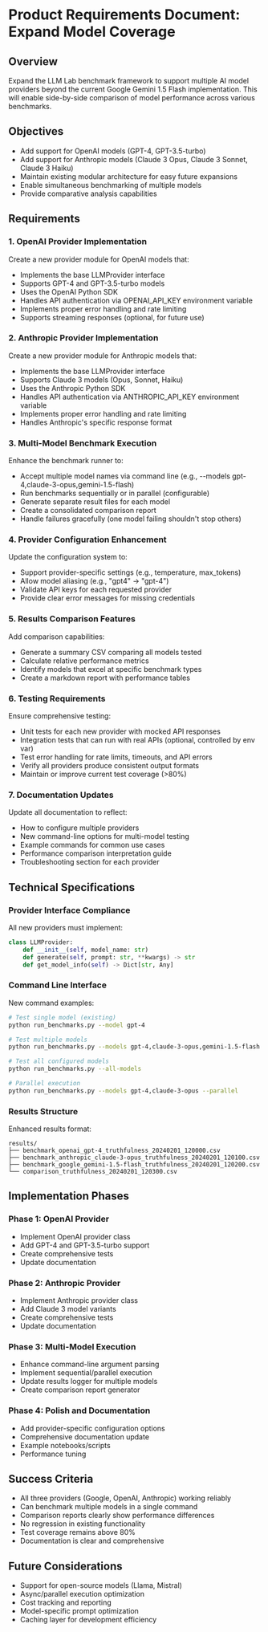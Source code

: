# Product Requirements Document: Expand Model Coverage

## Overview
Expand the LLM Lab benchmark framework to support multiple AI model providers beyond the current Google Gemini 1.5 Flash implementation. This will enable side-by-side comparison of model performance across various benchmarks.

## Objectives
- Add support for OpenAI models (GPT-4, GPT-3.5-turbo)
- Add support for Anthropic models (Claude 3 Opus, Claude 3 Sonnet, Claude 3 Haiku)
- Maintain existing modular architecture for easy future expansions
- Enable simultaneous benchmarking of multiple models
- Provide comparative analysis capabilities

## Requirements

### 1. OpenAI Provider Implementation
Create a new provider module for OpenAI models that:
- Implements the base LLMProvider interface
- Supports GPT-4 and GPT-3.5-turbo models
- Uses the OpenAI Python SDK
- Handles API authentication via OPENAI_API_KEY environment variable
- Implements proper error handling and rate limiting
- Supports streaming responses (optional, for future use)

### 2. Anthropic Provider Implementation
Create a new provider module for Anthropic models that:
- Implements the base LLMProvider interface
- Supports Claude 3 models (Opus, Sonnet, Haiku)
- Uses the Anthropic Python SDK
- Handles API authentication via ANTHROPIC_API_KEY environment variable
- Implements proper error handling and rate limiting
- Handles Anthropic's specific response format

### 3. Multi-Model Benchmark Execution
Enhance the benchmark runner to:
- Accept multiple model names via command line (e.g., --models gpt-4,claude-3-opus,gemini-1.5-flash)
- Run benchmarks sequentially or in parallel (configurable)
- Generate separate result files for each model
- Create a consolidated comparison report
- Handle failures gracefully (one model failing shouldn't stop others)

### 4. Provider Configuration Enhancement
Update the configuration system to:
- Support provider-specific settings (e.g., temperature, max_tokens)
- Allow model aliasing (e.g., "gpt4" -> "gpt-4")
- Validate API keys for each requested provider
- Provide clear error messages for missing credentials

### 5. Results Comparison Features
Add comparison capabilities:
- Generate a summary CSV comparing all models tested
- Calculate relative performance metrics
- Identify models that excel at specific benchmark types
- Create a markdown report with performance tables

### 6. Testing Requirements
Ensure comprehensive testing:
- Unit tests for each new provider with mocked API responses
- Integration tests that can run with real APIs (optional, controlled by env var)
- Test error handling for rate limits, timeouts, and API errors
- Verify all providers produce consistent output formats
- Maintain or improve current test coverage (>80%)

### 7. Documentation Updates
Update all documentation to reflect:
- How to configure multiple providers
- New command-line options for multi-model testing
- Example commands for common use cases
- Performance comparison interpretation guide
- Troubleshooting section for each provider

## Technical Specifications

### Provider Interface Compliance
All new providers must implement:
```python
class LLMProvider:
    def __init__(self, model_name: str)
    def generate(self, prompt: str, **kwargs) -> str
    def get_model_info(self) -> Dict[str, Any]
```

### Command Line Interface
New command examples:
```bash
# Test single model (existing)
python run_benchmarks.py --model gpt-4

# Test multiple models
python run_benchmarks.py --models gpt-4,claude-3-opus,gemini-1.5-flash

# Test all configured models
python run_benchmarks.py --all-models

# Parallel execution
python run_benchmarks.py --models gpt-4,claude-3-opus --parallel
```

### Results Structure
Enhanced results format:
```
results/
├── benchmark_openai_gpt-4_truthfulness_20240201_120000.csv
├── benchmark_anthropic_claude-3-opus_truthfulness_20240201_120100.csv
├── benchmark_google_gemini-1.5-flash_truthfulness_20240201_120200.csv
└── comparison_truthfulness_20240201_120300.csv
```

## Implementation Phases

### Phase 1: OpenAI Provider
- Implement OpenAI provider class
- Add GPT-4 and GPT-3.5-turbo support
- Create comprehensive tests
- Update documentation

### Phase 2: Anthropic Provider
- Implement Anthropic provider class
- Add Claude 3 model variants
- Create comprehensive tests
- Update documentation

### Phase 3: Multi-Model Execution
- Enhance command-line argument parsing
- Implement sequential/parallel execution
- Update results logger for multiple models
- Create comparison report generator

### Phase 4: Polish and Documentation
- Add provider-specific configuration options
- Comprehensive documentation update
- Example notebooks/scripts
- Performance tuning

## Success Criteria
- All three providers (Google, OpenAI, Anthropic) working reliably
- Can benchmark multiple models in a single command
- Comparison reports clearly show performance differences
- No regression in existing functionality
- Test coverage remains above 80%
- Documentation is clear and comprehensive

## Future Considerations
- Support for open-source models (Llama, Mistral)
- Async/parallel execution optimization
- Cost tracking and reporting
- Model-specific prompt optimization
- Caching layer for development efficiency